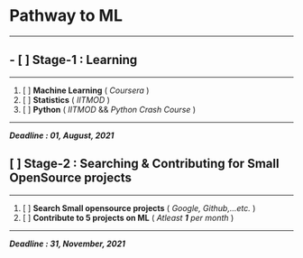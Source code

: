 # Pathway to ML
***
## - [ ] Stage-1 :  Learning
***
1. [ ] **Machine Learning** ( _Coursera_ )
2. [ ] **Statistics** ( _IITMOD_ )
3. [ ] **Python** ( _IITMOD_  &&  _Python Crash Course_ )
***
***Deadline : 01, August, 2021***


## [ ] Stage-2 :  Searching & Contributing for Small OpenSource projects
***
1. [ ] **Search Small opensource projects** ( _Google, Github,...etc._ )
2. [ ] **Contribute to 5 projects on ML** ( _Atleast **1** per month_ )
***
***Deadline : 31, November, 2021***

